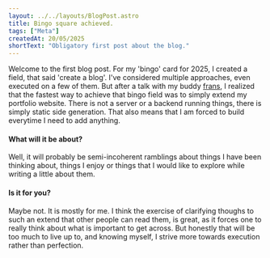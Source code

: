 ```yaml
---
layout: ../../layouts/BlogPost.astro
title: Bingo square achieved.
tags: ["Meta"]
createdAt: 20/05/2025
shortText: "Obligatory first post about the blog."
---
```


Welcome to the first blog post. For my 'bingo' card for 2025, I created a field, that said 'create a blog'. I've considered multiple approaches, even executed on a few of them. But after a talk with my buddy [frans](https://frans.today), I realized that the fastest way to achieve that bingo field was to simply extend my portfolio website.
There is not a server or a backend running things, there is simply static side generation. That also means that I am forced to build everytime I need to add anything.

#### What will it be about?
Well, it will probably be semi-incoherent ramblings about things I have been thinking about, things I enjoy or things that I would like to explore while writing a little about them.

#### Is it for you?
Maybe not. It is mostly for me. I think the exercise of clarifying thoughs to such an extend that other people can read them, is great, as it forces one to really think about what is important to get across. But honestly that will be too much to live up to, and knowing myself, I strive more towards execution rather than perfection.